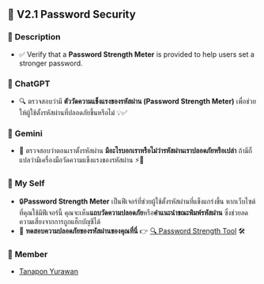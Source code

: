 ## 🔐 V2.1 Password Security  

### 📌 **Description**  
- ✅ Verify that a **Password Strength Meter** is provided to help users set a stronger password.  

### 🤖 **ChatGPT**  
- 🔍 ตรวจสอบว่ามี **ตัววัดความแข็งแรงของรหัสผ่าน (Password Strength Meter)** เพื่อช่วยให้ผู้ใช้ตั้งรหัสผ่านที่ปลอดภัยขึ้นหรือไม่ 💡✅  

### 🧠 **Gemini**  
- 🔎 ตรวจสอบว่าตอนเราตั้งรหัสผ่าน **มีอะไรบอกเราหรือไม่ว่ารหัสผ่านเราปลอดภัยหรือเปล่า** ถ้ามีก็แปลว่ามีเครื่องมือวัดความแข็งแรงของรหัสผ่าน ⚡🔐  

### 👤 **My Self**  
- 🔒**Password Strength Meter** เป็นฟีเจอร์ที่ช่วยผู้ใช้ตั้งรหัสผ่านที่แข็งแกร่งขึ้น หากเว็บไซต์ที่คุณใช้มีฟีเจอร์นี้ คุณจะเห็น**แถบวัดความปลอดภัย**หรือ**คำแนะนำขณะพิมพ์รหัสผ่าน** ซึ่งช่วยลดความเสี่ยงจากการถูกแฮ็กบัญชีได้
- 🔗 **ทดสอบความปลอดภัยของรหัสผ่านของคุณที่นี่** 👉 [🔍 Password Strength Tool](https://www.passwordmonster.com/) 🛠️  

### 📂 **Member**
  - [Tanapon Yurawan](https://jabjibi.github.io/security-requirments)
